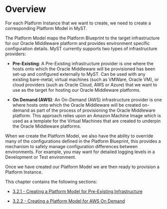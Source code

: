 # Overview

For each Platform Instance that we want to create, we need to create a corresponding Platform Model in MyST.

The Platform Model maps the Platform Blueprint to the target infrastructure for our Oracle Middleware platform and provides environment specific configuration details. MyST currently supports two types of infrastructure providers:

* **Pre-Existing**: A Pre-Existing infrastructure provider is one where the hosts onto which the Oracle Middleware will be provisioned has been set-up and configured externally to MyST. Can be used with any existing bare-metal, virtual machines (such as VMWare, Oracle VM), or cloud providers (such as Oracle Cloud, AWS or Azure) that we want to use as the target for hosting our Oracle Middleware platforms.

* **On Demand (AWS)**: An On-Demand (AWS) infrastructure provider is one where hosts onto which the Oracle Middleware will be created on-demand as part of the process of provisioning the Oracle Middleware platform. This approach relies upon an Amazon Machine Image which is used as a template for the Virtual Machines that are created to underpin the Oracle Middleware platforms.

When we create the Platform Model, we also have the ability to override many of the configurations defined in the Platform Blueprint, this provides a mechanism to safely manage configuration differences between environments. For example, you may want for detailed logging levels in a Development or Test environment.

Once we have created our Platform Model we are then ready to provision a Platform Instance.

This chapter contains the following sections:
* [3.2.1 - Creating a Platform Model for Pre-Existing Infrastructure](3.2.createPlatformModel/3.2.1.createPlatformModelPreExisting.md)

* [3.2.2 - Creating a Platform Model for AWS On Demand](../3.2.createPlatformModel/3.2.2.createPlatformModelAwsOnDemand.md)









